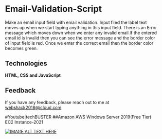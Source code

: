 
# Email-Validation-Script
Make an email input field with email validation. Input filed the label text moves up when we start typing anything in this input field.
There is an Error message which moves down when we enter any invalid email.If the entered email id is invalid then you can see the error message and the border color of input field is red. Once we enter the correct email then the border color becomes green.


## Technologies

**HTML, CSS and JavaScript**



## Feedback

If you have any feedback, please reach out to me at webshack2018@icloud.com

#Youtube|techBUSTER
##Amazon AWS Windows Server 2019(Free Tier) EC2 Instance-2021

[![IMAGE ALT TEXT HERE](https://epicthings.xyz/new/dump-materials/4lATCI6G9lQ-HD.jpg)](https://youtu.be/4lATCI6G9lQ)
